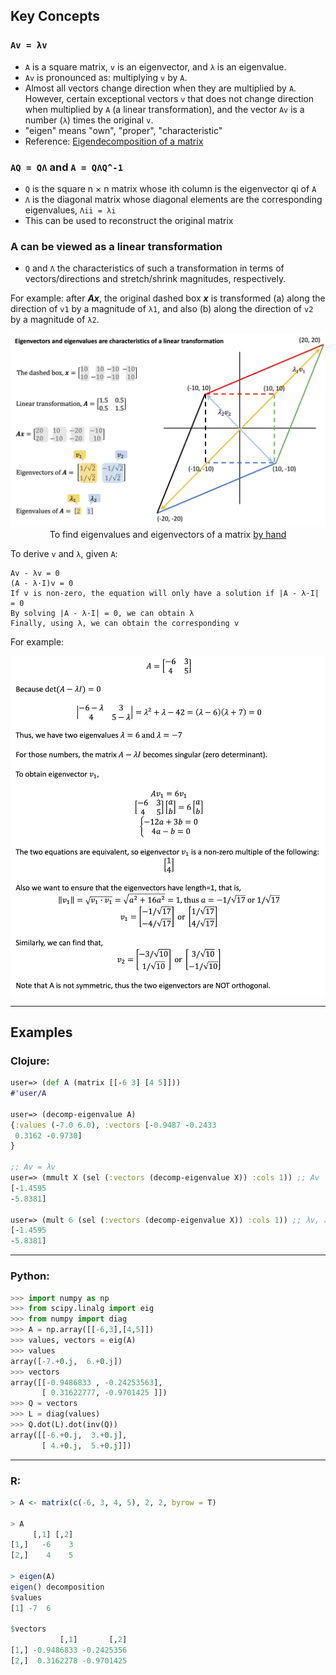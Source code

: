 ## Key Concepts

### ```Av = λv```

- ```A``` is a square matrix, ```v``` is an eigenvector, and ```λ``` is an eigenvalue.
- ```Av``` is pronounced as: multiplying ```v``` by ```A```.
- Almost all vectors change direction when they are multiplied by ```A```. However, certain exceptional vectors ```v``` that does not change direction when multiplied by ```A``` (a linear transformation), and the vector ```Av``` is a number (```λ```) times the original ```v```.
- "eigen" means "own", "proper", "characteristic"
- Reference: <a href="https://en.wikipedia.org/wiki/Eigendecomposition_of_a_matrix">Eigendecomposition of a matrix</a>

### ```AQ = QΛ``` and ```A = QΛQ^-1```

- ```Q``` is the square n × n matrix whose ith column is the eigenvector qi of ```A```
- ```Λ``` is the diagonal matrix whose diagonal elements are the corresponding eigenvalues, ```Λii = λi```
- This can be used to reconstruct the original matrix

### A can be viewed as a linear transformation

- ```Q``` and ```Λ``` the characteristics of such a transformation in terms of vectors/directions and stretch/shrink magnitudes, respectively.

For example: after <b><i>Ax</i></b>, the original dashed box <b><i>x</i></b> is transformed (a) along the direction of ```v1``` by a magnitude of ```λ1```, and also (b) along the direction of ```v2``` by a magnitude of ```λ2```.

<p align="center"><img src="./images/eigenvalue_eigenvector_as_characteristics_of_A.png" width="800px></p>

<hr>

## To find eigenvalues and eigenvectors of a matrix <a href="http://math.mit.edu/~gs/linearalgebra/ila0601.pdf">by hand</a>

To derive ```v``` and ```λ```, given ```A```:
```
Av - λv = 0
(A - λ·I)v = 0
If v is non-zero, the equation will only have a solution if |A - λ·I| = 0
By solving |A - λ·I| = 0, we can obtain λ
Finally, using λ, we can obtain the corresponding v
```

For example:
<p align="center"><img src="./images/eigenvalue_eigenvector_by_hand.png" width="700px"></p>

<hr>

## Examples

### Clojure:
```Clojure
user=> (def A (matrix [[-6 3] [4 5]]))
#'user/A

user=> (decomp-eigenvalue A)
{:values (-7.0 6.0), :vectors [-0.9487 -0.2433
 0.3162 -0.9730]
}

;; Av = λv
user=> (mmult X (sel (:vectors (decomp-eigenvalue X)) :cols 1)) ;; Av
[-1.4595
-5.8381]

user=> (mult 6 (sel (:vectors (decomp-eigenvalue X)) :cols 1)) ;; λv, λ = 6
[-1.4595
-5.8381]
```

<hr>

### Python:
```Python
>>> import numpy as np
>>> from scipy.linalg import eig
>>> from numpy import diag
>>> A = np.array([[-6,3],[4,5]])
>>> values, vectors = eig(A)
>>> values
array([-7.+0.j,  6.+0.j])
>>> vectors
array([[-0.9486833 , -0.24253563],
       [ 0.31622777, -0.9701425 ]])
>>> Q = vectors
>>> L = diag(values)
>>> Q.dot(L).dot(inv(Q))
array([[-6.+0.j,  3.+0.j],
       [ 4.+0.j,  5.+0.j]])
```

<hr>

### R:
```R
> A <- matrix(c(-6, 3, 4, 5), 2, 2, byrow = T)

> A
     [,1] [,2]
[1,]   -6    3
[2,]    4    5

> eigen(A)
eigen() decomposition
$values
[1] -7  6

$vectors
           [,1]       [,2]
[1,] -0.9486833 -0.2425356
[2,]  0.3162278 -0.9701425
```
